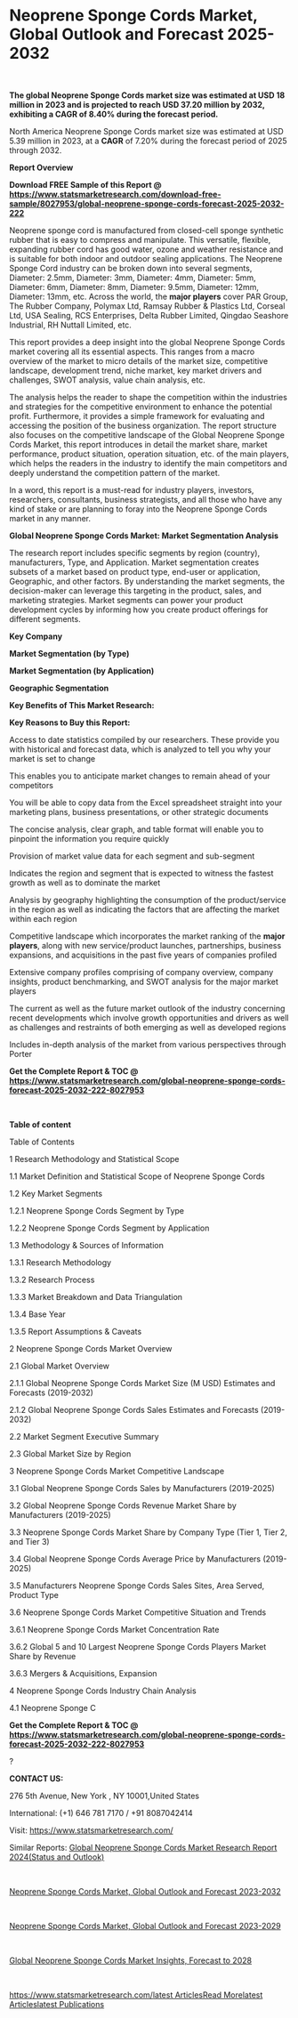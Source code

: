 <h1>Neoprene Sponge Cords Market, Global Outlook and Forecast 2025-2032</h1><br/><p><strong>The global Neoprene Sponge Cords market size was estimated at USD 18 million in 2023 and is projected to reach USD 37.20 million by 2032, exhibiting a <strong>CAGR</strong> of 8.40% during the forecast period.</strong></p>
 
 
 
 <p>North America Neoprene Sponge Cords market size was estimated at USD 5.39 million in 2023, at a <strong>CAGR</strong> of 7.20% during the forecast period of 2025 through 2032.</p>
 
 
 
 <p><strong>Report Overview</strong></p>
 
 
 
 <p><strong>Download FREE Sample of this Report @ <a href="https://www.statsmarketresearch.com/download-free-sample/8027953/global-neoprene-sponge-cords-forecast-2025-2032-222">https://www.statsmarketresearch.com/download-free-sample/8027953/global-neoprene-sponge-cords-forecast-2025-2032-222</a></strong></p>
 
 
 
 <p>Neoprene sponge cord is manufactured from closed-cell sponge synthetic rubber that is easy to compress and manipulate. This versatile, flexible, expanding rubber cord has good water, ozone and weather resistance and is suitable for both indoor and outdoor sealing applications. The Neoprene Sponge Cord industry can be broken down into several segments, Diameter: 2.5mm, Diameter: 3mm, Diameter: 4mm, Diameter: 5mm, Diameter: 6mm, Diameter: 8mm, Diameter: 9.5mm, Diameter: 12mm, Diameter: 13mm, etc. Across the world, the <strong>major players</strong> cover PAR Group, The Rubber Company, Polymax Ltd, Ramsay Rubber & Plastics Ltd, Corseal Ltd, USA Sealing, RCS Enterprises, Delta Rubber Limited, Qingdao Seashore Industrial, RH Nuttall Limited, etc.</p>
 
 
 
 <p>This report provides a deep insight into the global Neoprene Sponge Cords market covering all its essential aspects. This ranges from a macro overview of the market to micro details of the market size, competitive landscape, development trend, niche market, key market drivers and challenges, SWOT analysis, value chain analysis, etc.</p>
 
 
 
 <p>The analysis helps the reader to shape the competition within the industries and strategies for the competitive environment to enhance the potential profit. Furthermore, it provides a simple framework for evaluating and accessing the position of the business organization. The report structure also focuses on the competitive landscape of the Global Neoprene Sponge Cords Market, this report introduces in detail the market share, market performance, product situation, operation situation, etc. of the main players, which helps the readers in the industry to identify the main competitors and deeply understand the competition pattern of the market.</p>
 
 
 
 <p>In a word, this report is a must-read for industry players, investors, researchers, consultants, business strategists, and all those who have any kind of stake or are planning to foray into the Neoprene Sponge Cords market in any manner.</p>
 
 
 
 <p><strong>Global Neoprene Sponge Cords Market: Market Segmentation Analysis</strong></p>
 
 
 
 <p>The research report includes specific segments by region (country), manufacturers, Type, and Application. Market segmentation creates subsets of a market based on product type, end-user or application, Geographic, and other factors. By understanding the market segments, the decision-maker can leverage this targeting in the product, sales, and marketing strategies. Market segments can power your product development cycles by informing how you create product offerings for different segments.</p>
 
 
 
 <p><strong>Key Company</strong></p>
 
 
 
 <p><strong>Market Segmentation (by Type)</strong></p>
 
 
 
 <p><strong>Market Segmentation (<strong>by Application</strong>)</strong></p>
 
 
 
 <p><strong>Geographic Segmentation</strong></p>
 
 
 
 <p><strong>Key Benefits of This Market Research:</strong></p>
 
 
 
 <p><strong>Key <strong>Reasons to Buy</strong> this Report:</strong></p>
 
 
 
 <p>Access to date statistics compiled by our researchers. These provide you with historical and forecast data, which is analyzed to tell you why your market is set to change</p>
 
 
 
 <p>This enables you to anticipate market changes to remain ahead of your competitors</p>
 
 
 
 <p>You will be able to copy data from the Excel spreadsheet straight into your marketing plans, business presentations, or other strategic documents</p>
 
 
 
 <p>The concise analysis, clear graph, and table format will enable you to pinpoint the information you require quickly</p>
 
 
 
 <p>Provision of market value data for each segment and sub-segment</p>
 
 
 
 <p>Indicates the region and segment that is expected to witness the fastest growth as well as to dominate the market</p>
 
 
 
 <p>Analysis by geography highlighting the consumption of the product/service in the region as well as indicating the factors that are affecting the market within each region</p>
 
 
 
 <p>Competitive landscape which incorporates the market ranking of the <strong>major players</strong>, along with new service/product launches, partnerships, business expansions, and acquisitions in the past five years of companies profiled</p>
 
 
 
 <p>Extensive company profiles comprising of company overview, company insights, product benchmarking, and SWOT analysis for the major market players</p>
 
 
 
 <p>The current as well as the future market outlook of the industry concerning recent developments which involve growth opportunities and drivers as well as challenges and restraints of both emerging as well as developed regions</p>
 
 
 
 <p>Includes in-depth analysis of the market from various perspectives through Porter</p>
 
 
 
 <div><b>Get the Complete Report & TOC @ <a href="https://www.statsmarketresearch.com/global-neoprene-sponge-cords-forecast-2025-2032-222-8027953">https://www.statsmarketresearch.com/global-neoprene-sponge-cords-forecast-2025-2032-222-8027953</a></b></div>
 
 
 
 <p><br />
 
 <b>Table of content</b></p>
 
 
 
 <p>Table of Contents<br />
 
 1 Research Methodology and Statistical Scope<br />
 
 1.1 Market Definition and Statistical Scope of Neoprene Sponge Cords<br />
 
 1.2 Key Market Segments<br />
 
 1.2.1 Neoprene Sponge Cords Segment by Type<br />
 
 1.2.2 Neoprene Sponge Cords Segment by Application<br />
 
 1.3 Methodology & Sources of Information<br />
 
 1.3.1 Research Methodology<br />
 
 1.3.2 Research Process<br />
 
 1.3.3 Market Breakdown and Data Triangulation<br />
 
 1.3.4 Base Year<br />
 
 1.3.5 Report Assumptions & Caveats<br />
 
 2 Neoprene Sponge Cords Market Overview<br />
 
 2.1 Global Market Overview<br />
 
 2.1.1 Global Neoprene Sponge Cords Market Size (M USD) Estimates and Forecasts (2019-2032)<br />
 
 2.1.2 Global Neoprene Sponge Cords Sales Estimates and Forecasts (2019-2032)<br />
 
 2.2 Market Segment Executive Summary<br />
 
 2.3 Global Market Size by Region<br />
 
 3 Neoprene Sponge Cords Market Competitive Landscape<br />
 
 3.1 Global Neoprene Sponge Cords Sales by Manufacturers (2019-2025)<br />
 
 3.2 Global Neoprene Sponge Cords Revenue Market Share by Manufacturers (2019-2025)<br />
 
 3.3 Neoprene Sponge Cords Market Share by Company Type (Tier 1, Tier 2, and Tier 3)<br />
 
 3.4 Global Neoprene Sponge Cords Average Price by Manufacturers (2019-2025)<br />
 
 3.5 Manufacturers Neoprene Sponge Cords Sales Sites, Area Served, Product Type<br />
 
 3.6 Neoprene Sponge Cords Market Competitive Situation and Trends<br />
 
 3.6.1 Neoprene Sponge Cords Market Concentration Rate<br />
 
 3.6.2 Global 5 and 10 Largest Neoprene Sponge Cords Players Market Share by Revenue<br />
 
 3.6.3 Mergers & Acquisitions, Expansion<br />
 
 4 Neoprene Sponge Cords Industry Chain Analysis<br />
 
 4.1 Neoprene Sponge C</p>
 
 
 
 <div><b>Get the Complete Report & TOC @ <a href="https://www.statsmarketresearch.com/global-neoprene-sponge-cords-forecast-2025-2032-222-8027953">https://www.statsmarketresearch.com/global-neoprene-sponge-cords-forecast-2025-2032-222-8027953</a></b></div>
 
 
 
 <p>? </p>
 
 
 
 <p><b>CONTACT US:</b><br />
 
 276 5th Avenue, New York , NY 10001,United States<br />
 
 International: (+1) 646 781 7170 / +91 8087042414<br />
 
 Visit: <a href="https://www.statsmarketresearch.com/">https://www.statsmarketresearch.com/</a><br />
 
 Similar Reports: <a href="https://www.statsmarketresearch.com/global-neoprene-sponge-cords-forecast-2025-2032-222-8027953">Global Neoprene Sponge Cords Market Research Report 2024(Status and Outlook)</a><br />
 
 <br />
 
 <a href="https://www.statsmarketresearch.com/global-neoprene-sponge-cords-forecast-2025-2032-222-8027953">Neoprene Sponge Cords Market, Global Outlook and Forecast 2023-2032</a><br />
 
 <br />
 
 <a href="https://www.statsmarketresearch.com/global-neoprene-sponge-cords-forecast-2025-2032-222-8027953">Neoprene Sponge Cords Market, Global Outlook and Forecast 2023-2029</a><br />
 
 <br />
 
 <a href="https://www.statsmarketresearch.com/global-neoprene-sponge-cords-forecast-2025-2032-222-8027953">Global Neoprene Sponge Cords Market Insights, Forecast to 2028</a><br />
 
 <br />
 
 <a href="https://gyeongbokgung.com">https://www.statsmarketresearch.com/</a><a href="https://hallyeomaritime.com">latest Articles</a><a href="https://jingwansa.com">Read More</a><a href="https://nguoiviet.jp/">latest Articles</a><a href="https://www.intelmarketresearch.com/">latest Publications</a></p>